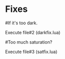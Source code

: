 # Fixes

#If it's too dark.

Execute file#2 (darkfix.lua)

#Too much saturation?

Execute file#3 (satfix.lua)
